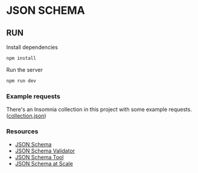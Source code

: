 # JSON SCHEMA

## RUN

Install dependencies

```bash
npm install
```

Run the server

```bash
npm run dev
```

### Example requests

There's an Insomnia collection in this project with some example requests.
([collection.json](./collection.json))

### Resources

- [JSON Schema](https://json-schema.org/)
- [JSON Schema Validator](https://www.jsonschemavalidator.net/)
- [JSON Schema Tool](https://www.jsonschema.net/)
- [JSON Schema at Scale](https://www.youtube.com/watch?v=GjJpRsVffg0)
